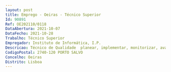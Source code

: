 ```yaml
--- 
layout: post
title: Emprego - Oeiras - Técnico Superior
Id: 90891
Ref: OE202110/0118
DataAbertura: 2021-10-07
DataFecho: 2021-10-28
Trabalho: Técnico Superior
Empregador: Instituto de Informática, I.P.
Descricao: Técnico de Qualidade  planear, implementar, monitorizar, avaliar, rever e melhorar o Sistema Integrado de Gestão do Instituto, de acordo com as normas e requisitos legais aplicáveis, nomeadamente garantindo a gestão documental do sistema, a revisão e disponibilização da informação documentada, a monitorização e reporte do desempenho da cadeia de valor, a identificação e monitorização de ações de melhoria.
CodigoPostal: 2740-120 PORTO SALVO
Concelho: Oeiras
Distrito: Lisboa
--- 
```

